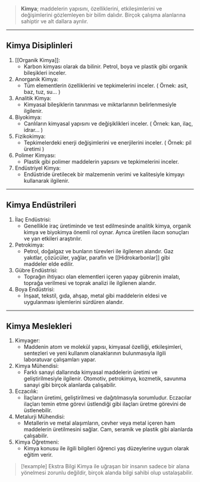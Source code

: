 >**Kimya**; maddelerin yapısını, özelliklerini, etkileşimlerini ve değişimlerini gözlemleyen bir bilim dalıdır. Birçok çalışma alanlarına sahiptir ve alt dallara ayrılır.

___
## Kimya Disiplinleri
1. [[Organik Kimya]]:
	- Karbon kimyası olarak da bilinir. Petrol, boya ve plastik gibi organik bileşikleri inceler.
2. Anorganik Kimya:
	- Tüm elementlerin özelliklerini ve tepkimelerini inceler. ( Örnek: asit, baz, tuz, su... )
3. Analitik Kimya:
	- Kimyasal bileşiklerin tanınması ve miktarlarının belirlenmesiyle ilgilenir.
4. Biyokimya:
	- Canlıların kimyasal yapısını ve değişiklikleri inceler. ( Örnek: kan, ilaç, idrar... )
5. Fizikokimya:
	- Tepkimelerdeki enerji değişimlerini ve enerjilerini inceler. ( Örnek: pil üretimi )
6. Polimer Kimyası:
	- Plastik gibi polimer maddelerin yapısını ve tepkimelerini inceler.
7. Endüstriyel Kimya:
	- Endüstride üretilecek bir malzemenin verimi ve kalitesiyle kimyayı kullanarak ilgilenir.

___
## Kimya Endüstrileri
1. İlaç Endüstrisi:
	- Genellikle iraç üretiminde ve test edilmesinde analitik kimya, organik kimya ve biyokimya önemli rol oynar. Ayrıca üretilen ilacın sonuçları ve yan etkileri araştırılır.
2. Petrokimya:
	- Petrol, doğalgaz ve bunların türevleri ile ilgilenen alandır. Gaz yakıtlar, çözücüler, yağlar, parafin ve [[Hidrokarbonlar]] gibi maddeler elde edilir.
3. Gübre Endüstrisi:
	- Toprağın ihtiyacı olan elementleri içeren yapay gübrenin imalatı, toprağa verilmesi ve toprak analizi ile ilgilenen alandır.
4. Boya Endüstrisi:
	- İnşaat, tekstil, gıda, ahşap, metal gibi maddelerin eldesi ve uygulanması işlemlerini sürdüren alandır.

___
## Kimya Meslekleri
1. Kimyager:
	- Maddenin atom ve molekül yapısı, kimyasal özelliği, etkileşimleri, sentezleri ve yeni kullanım olanaklarının bulunmasıyla ilgili laboratuvar çalışamları yapar.
2. Kimya Mühendisi:
	- Farklı sanayi dallarında kimyasal maddelerin üretimi ve geliştirilmesiyle ilgilenir. Otomotiv, petrokimya, kozmetik, savunma sanayi gibi birçok alanlarda çalışabilir.
3. Eczacılık:
	- İlaçların üretimi, geliştirilmesi ve dağıtılmasıyla sorumludur. Eczacılar ilaçları temin etme görevi üstlendiği gibi ilaçları üretme görevini de üstlenebilir.
4. Metalurji Mühendisi:
	- Metallerin ve metal alaşımların, cevher veya metal içeren ham maddelerin üretilmesini sağlar. Cam, seramik ve plastik gibi alanlarda çalışabilir.
5. Kimya Öğretmeni:
	- Kimya konusu ile ilgili bilgileri öğrenci yaş düzeylerine uygun olarak eğitim verir. 

> [!example] Ekstra Bilgi
> Kimya ile uğraşan bir insanın sadece bir alana yönelmesi zorunlu değildir, birçok alanda bilgi sahibi olup ustalaşabilir.

